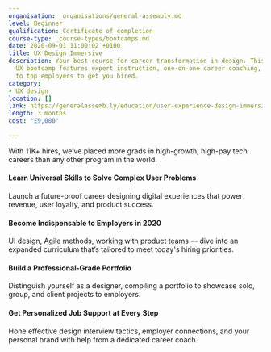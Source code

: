 ```yaml
---
organisation: _organisations/general-assembly.md
level: Beginner
qualification: Certificate of completion
course-type: _course-types/bootcamps.md
date: 2020-09-01 11:00:02 +0100
title: UX Design Immersive
description: Your best course for career transformation in design. This full-time
  UX bootcamp features expert instruction, one-on-one career coaching, and connections
  to top employers to get you hired.
category:
- UX design
location: []
link: https://generalassemb.ly/education/user-experience-design-immersive/
length: 3 months
cost: "£9,000"

---
```

With 11K+ hires, we’ve placed more grads in high-growth, high-pay tech careers than any other program in the world.

#### Learn Universal Skills to Solve Complex User Problems

Launch a future-proof career designing digital experiences that power revenue, user loyalty, and product success.

#### Become Indispensable to Employers in 2020

UI design, Agile methods, working with product teams — dive into an expanded curriculum that’s tailored to meet today's hiring priorities.

#### Build a Professional-Grade Portfolio

Distinguish yourself as a designer, compiling a portfolio to showcase solo, group, and client projects to employers.

#### Get Personalized Job Support at Every Step

Hone effective design interview tactics, employer connections, and your personal brand with help from a dedicated career coach.